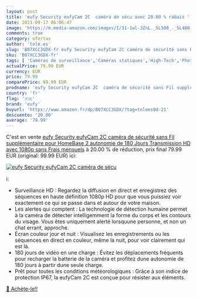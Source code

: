 ```yaml
---
layout: post
title: 'eufy Security eufyCam 2C  caméra de sécu avec 20.00 % rabais '
date: 2021-09-17 06:06:47
image: 'https://m.media-amazon.com/images/I/31-1wl-3ZnL._SL500_._SL400_.jpg'
comments: true
category: ofertas
author: 'tole.es'
slug: 'B07XCC3GDX-fr eufy Security eufyCam 2C caméra de sécurité sans Fil...'
sku: 'B07XCC3GDX-fr'
tags: [ 'Caméras de surveillance','Caméras statiques','High-Tech','Photo et caméscopes','eufy', ]
actualPrice: 79.99 EUR
currency: EUR
price: 79.99
comparePrice: 99.99 EUR
prodname: 'eufy Security eufyCam 2C  caméra de sécurité sans Fil supplémentaire  pour HomeBase 2  autonomie de 180 Jours  Transmission HD avec 1080p  sans Frais mensuels'
country: 'fr'
flag: '🇫🇷'
brand: 'eufy'
buyurl: 'https://www.amazon.fr/dp/B07XCC3GDX/?tag=tolees0d-21'
descuento: '20.00'
average: '79.99'
---
```


C'est en vente [eufy Security eufyCam 2C  caméra de sécurité sans Fil supplémentaire  pour HomeBase 2  autonomie de 180 Jours  Transmission HD avec 1080p  sans Frais mensuels](https://www.amazon.fr/dp/B07XCC3GDX/?tag=tolees0d-21)  à  20.00 % de réduction, prix final  79.99 EUR (original: 99.99 EUR) ici:

[![eufy Security eufyCam 2C  caméra de sécu](https://m.media-amazon.com/images/I/31-1wl-3ZnL._SL500_._SL400_.jpg)](https://www.amazon.fr/dp/B07XCC3GDX/?tag=tolees0d-21)

ℹ️:

- Surveillance HD : Regardez la diffusion en direct et enregistrez des séquences en haute définition 1080p HD pour que vous puissiez voir exactement ce qui se passe dans et autour de votre maison.
- Les alertes qui comptent : La technologie de détection humaine permet à la caméra de détecter intelligemment la forme du corps et les contours du visage. Vous êtes uniquement alerté lorsquune personne, et non un chat errant, approche.
- Écran couleur jour et nuit : Visualisez les enregistrements ou les séquences en direct en couleur, même la nuit, pour voir clairement qui est là.
- 180 jours de vidéo en une charge : Évitez les déplacements fréquents pour recharger la batterie de la caméra et profitez dune autonomie de 180 jours à partir dune seule charge.
- Prêt pour toutes les conditions météorologiques : Grâce à son indice de protection IP67, la eufyCam 2C est conçue pour résister aux éléments.

[🛒 Achète-le!!](https://www.amazon.fr/dp/B07XCC3GDX/?tag=tolees0d-21)
